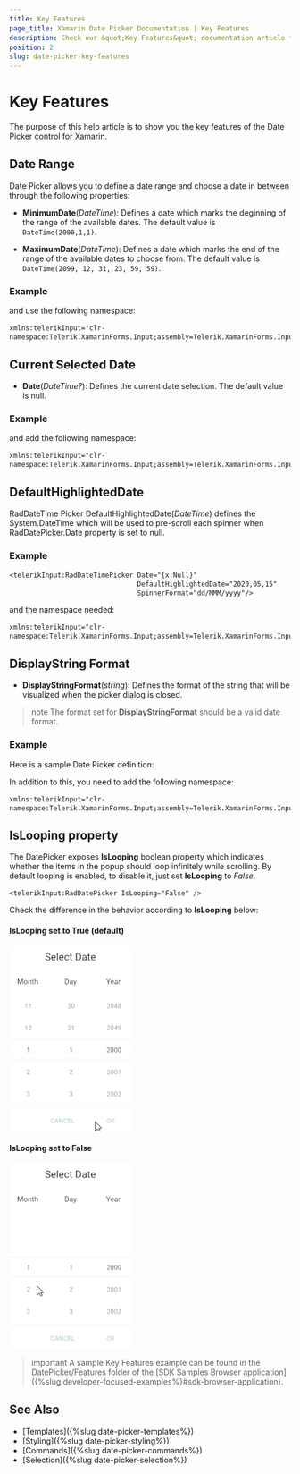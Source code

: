 ```yaml
---
title: Key Features
page_title: Xamarin Date Picker Documentation | Key Features
description: Check our &quot;Key Features&quot; documentation article for Telerik DatePicker for Xamarin control.
position: 2
slug: date-picker-key-features
---
```


# Key Features

The purpose of this help article is to show you the key features of the Date Picker control for Xamarin. 

## Date Range

Date Picker allows you to define a date range and choose a date in between through the following properties:

* **MinimumDate**(*DateTime*): Defines a date which marks the deginning of the range of the available dates. The default value is `DateTime(2000,1,1)`.

* **MaximumDate**(*DateTime*): Defines a date which marks the end of the range of the available dates to choose from. The default value is `DateTime(2099, 12, 31, 23, 59, 59)`.

### Example

<snippet id='datepicker-keyfeatures-minmaxdate' />

and use the following namespace:

```XAML
xmlns:telerikInput="clr-namespace:Telerik.XamarinForms.Input;assembly=Telerik.XamarinForms.Input"
```

## Current Selected Date

* **Date**(*DateTime?*): Defines the current date selection. The default value is null.

### Example 

<snippet id='datepicker-keyfeatures-date-spinnerformat' />

and add the following namespace:

```XAML
xmlns:telerikInput="clr-namespace:Telerik.XamarinForms.Input;assembly=Telerik.XamarinForms.Input"
```

## DefaultHighlightedDate

RadDateTime Picker DefaultHighlightedDate(*DateTime*) defines the System.DateTime which will be used to pre-scroll each spinner when RadDatePicker.Date property is set to null.

### Example

```XAML
<telerikInput:RadDateTimePicker Date="{x:Null}"
                                DefaultHighlightedDate="2020,05,15"
                                SpinnerFormat="dd/MMM/yyyy"/>
```

and the namespace needed:

```XAML
xmlns:telerikInput="clr-namespace:Telerik.XamarinForms.Input;assembly=Telerik.XamarinForms.Input"
```

## DisplayString Format

* **DisplayStringFormat**(*string*): Defines the format of the string that will be visualized when the picker dialog is closed. 

>note The format set for **DisplayStringFormat** should be a valid date format. 

### Example

Here is a sample Date Picker definition:

<snippet id='datepicker-keyfeatures-date-defaulthighlighted' />

In addition to this, you need to add the following namespace:

```XAML
xmlns:telerikInput="clr-namespace:Telerik.XamarinForms.Input;assembly=Telerik.XamarinForms.Input"
```

## IsLooping property

The DatePicker exposes **IsLooping** boolean property which indicates whether the items in the popup should loop infinitely while scrolling. By default looping is enabled, to disable it, just set **IsLooping** to *False*.

```XAML
<telerikInput:RadDatePicker IsLooping="False" />
```

Check the difference in the behavior according to **IsLooping** below:

#### IsLooping set to True (default)

![](images/datepicker_islooping_true.gif)

#### IsLooping set to False

![](images/datepicker_islooping_false.gif)


>important A sample Key Features example can be found in the DatePicker/Features folder of the [SDK Samples Browser application]({%slug developer-focused-examples%}#sdk-browser-application).

## See Also

- [Templates]({%slug date-picker-templates%})
- [Styling]({%slug date-picker-styling%})
- [Commands]({%slug date-picker-commands%})
- [Selection]({%slug date-picker-selection%})
